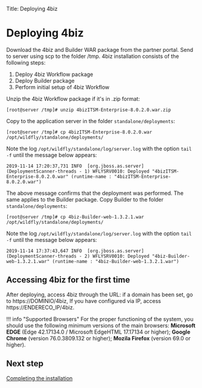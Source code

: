 Title: Deploying 4biz

# Deploying 4biz

Download the 4biz and Builder WAR package from the partner portal. Send to server using scp to the folder /tmp. 4biz installation consists of the following steps:

1. Deploy 4biz Workflow package
2. Deploy Builder package
3. Perform initial setup of 4biz Workflow

Unzip the 4biz Workflow package if it's in .zip format:

``` shell
[root@server /tmp]# unzip 4bizITSM-Enterprise-8.0.2.0.war.zip
```

Copy to the application server in the folder `standalone/deployments`:

``` shell
[root@server /tmp]# cp 4bizITSM-Enterprise-8.0.2.0.war /opt/wildfly/standalone/deployments/
```
Note the log `/opt/wildfly/standalone/log/server.log` with the option `tail -f` until the message below appears:

``` shell
2019-11-14 17:20:37,731 INFO  [org.jboss.as.server] (DeploymentScanner-threads - 1) WFLYSRV0010: Deployed "4bizITSM-Enterprise-8.0.2.0.war" (runtime-name : "4bizITSM-Enterprise-8.0.2.0.war")
```

The above message confirms that the deployment was performed. The same applies to the Builder package. Copy Builder to the folder `standalone/deployments`:

``` shell
[root@server /tmp]# cp 4biz-Builder-web-1.3.2.1.war /opt/wildfly/standalone/deployments/
```

Note the log `/opt/wildfly/standalone/log/server.log` with the option `tail -f` until the message below appears:

``` shell
2019-11-14 17:37:43,647 INFO  [org.jboss.as.server] (DeploymentScanner-threads - 2) WFLYSRV0010: Deployed "4biz-Builder-web-1.3.2.1.war" (runtime-name : "4biz-Builder-web-1.3.2.1.war")
```

## Accessing 4biz for the first time

After deploying, access 4biz through the URL: if a domain has been set, go to https://DOMINIO/4biz, If you have configured via IP, access https://ENDERECO_IP/4biz.

!!! info "Supported Browsers"
    For the proper functioning of the system, you should use the following minimum versions of the main browsers: **Microsoft EDGE** (Edge 42.17134.0 / Microsoft EdgeHTML 17.17134 or higher); **Google Chrome** (version 76.0.3809.132 or higher); **Mozila Firefox** (version 69.0 or higher).

## Next step

[Completing the installation][1]

[1]:/en-us/4biz-helium/get-started/installation-and-upgrade/perform-installation/setup-4biz.html

